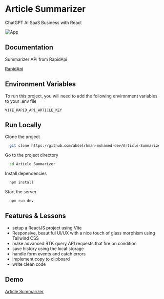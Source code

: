 
# Article Summarizer

ChatGPT AI SaaS Business with React


![App](https://github.com/abdelrhman-mohamed-dev/Article-Summarizer/blob/master/public/favicon.ico)


## Documentation

Summarizer API from RapidApi

[RapidApi](https://rapidapi.com/restyler/api/article-extractor-and-summarizer)


## Environment Variables

To run this project, you will need to add the following environment variables to your .env file

`VITE_RAPID_API_ARTICLE_KEY`



## Run Locally

Clone the project

```bash
  git clone https://github.com/abdelrhman-mohamed-dev/Article-Summarizer
```

Go to the project directory

```bash
  cd Article Summarizer
```

Install dependencies

```bash
  npm install
```

Start the server

```bash
  npm run dev
```


## Features & Lessons
- setup a ReactJS project using Vite
- Responsive, beautiful UI/UX with a nice touch of glass morphism using Tailwind CSS
- make advanced RTK query API requests that fire on condition
- save history using the local storage
- handle form events and catch errors
- implement copy to clipboard
- write clean code


## Demo

[Article Summarizer](https://master--vermillion-crostata-18c05e.netlify.app/)


